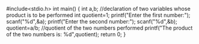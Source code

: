 #include<stdio.h>
int main()
{
    int a,b; //declaration of two variables whose product is to be performed
    int quotient=1;
    printf("Enter the first number:");
    scanf("%d",&a);
    printf("Enter the second number:");
    scanf("%d",&b);
    quotient=a/b; //quotient of the two numbers performed
    printf("The product of the two numbers is: %d",quotient);
return 0;
}
